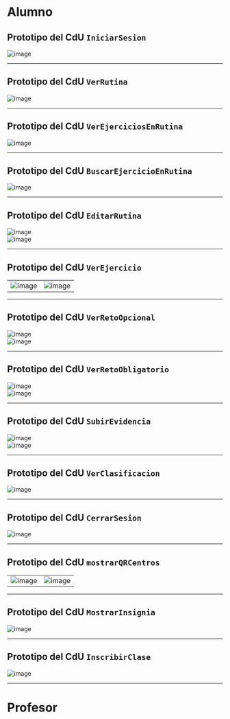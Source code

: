 # **Alumno**  

## Prototipo del CdU `IniciarSesion`  
![image](https://github.com/user-attachments/assets/acdafedc-3ad8-4a00-b92c-26c8c9d9cfd9)  

---

## Prototipo del CdU `VerRutina`  
![image](https://github.com/user-attachments/assets/50472775-f181-4b47-8c58-14dcdb97de50)  

---

## Prototipo del CdU `VerEjerciciosEnRutina`  
![image](https://github.com/user-attachments/assets/fe7ac849-e9b9-47b5-a7aa-8a615322dd70)  

---

## Prototipo del CdU `BuscarEjercicioEnRutina`  
![image](https://github.com/user-attachments/assets/7d9e7452-ad60-4b68-9395-f0d7835899ac)  

---

## Prototipo del CdU `EditarRutina`  
![image](https://github.com/user-attachments/assets/797c0f5e-b434-434c-ae54-e8a0505a0141)  
![image](https://github.com/user-attachments/assets/38454da9-ff7a-435d-b247-aae19b08f902)  

---

## Prototipo del CdU `VerEjercicio`  

<div align="center">

|||  
|-|-|  
|![image](https://github.com/user-attachments/assets/28388106-659d-43b5-8379-237a6fe386c6)|![image](https://github.com/user-attachments/assets/a6b506af-23bb-4cfb-bdfe-c153c4cd5354)|  

</div>

---

## Prototipo del CdU `VerRetoOpcional`  
![image](https://github.com/user-attachments/assets/c21d4eb0-abb3-4710-9ec4-59259bf53f91)  
![image](https://github.com/user-attachments/assets/3a96f743-cf82-46a2-9a52-28c1792b32cb)  

---

## Prototipo del CdU `VerRetoObligatorio`  
![image](https://github.com/user-attachments/assets/e90f0bce-adf7-4467-b786-265d2993ab0f)  
![image](https://github.com/user-attachments/assets/6134e908-35a7-4f36-8fef-381944d5d283)  

---

## Prototipo del CdU `SubirEvidencia`  
![image](https://github.com/user-attachments/assets/28fcc55a-1e0f-464b-94f9-ddac095ad297)  
![image](https://github.com/user-attachments/assets/0d11f4b2-35a3-4f81-aba5-5995ae48311f)  

---

## Prototipo del CdU `VerClasificacion`  
![image](https://github.com/user-attachments/assets/23773375-9ddf-4d8b-9cc7-2d6494b70d5b)  

---

## Prototipo del CdU `CerrarSesion`  
![image](https://github.com/user-attachments/assets/62460421-cfc6-4fff-a158-f70bc78f26b1)  

---

## Prototipo del CdU `mostrarQRCentros`  

<div align="center">

|||  
|-|-|  
|![image](https://github.com/user-attachments/assets/0d89c684-c1b6-40cb-8513-f019b0788354)|![image](https://github.com/user-attachments/assets/c841383e-20b4-4826-8e24-bae77bc2cc6b)|  

</div>

---

## Prototipo del CdU `MostrarInsignia`  
![image](https://github.com/user-attachments/assets/60ebd7ee-be42-4b1b-a742-d10e3add85be)  

---

## Prototipo del CdU `InscribirClase`  
![image](https://github.com/user-attachments/assets/18a13dd0-98c2-4235-804e-aa49778d20bb)  

---

# **Profesor**  
